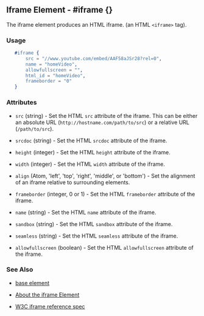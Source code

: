 

## Iframe Element - #iframe {}

   The iframe element produces an HTML iframe. (an HTML `<iframe>` tag).

### Usage

```erlang
   #iframe {
       src = "//www.youtube.com/embed/AAF58aJSr28?rel=0",
       name = "homeVideo",
       allowfullscreen = "",
       html_id = "homeVideo",
       frameborder = "0"
   }

```
   
### Attributes

   * `src` (string) - Set the HTML `src` attribute of the iframe. This can
    be either an absolute URL (`http://hostname.com/path/to/src`) or a
    relative URL (`/path/to/src`).

   * `srcdoc` (string) - Set the HTML `srcdoc` attribute of the iframe.

   * `height` (integer) - Set the HTML `height` attribute of the iframe.

   * `width` (integer) - Set the HTML `width` attribute of the iframe.

   * `align` (Atom, 'left', 'top', 'right', 'middle', or 'bottom') - Set the alignment of an iframe relative to surrounding elements.

   * `frameborder` (integer, 0 or 1) - Set the HTML `frameborder` attribute of the iframe.  

   * `name` (string) - Set the HTML `name` attribute of the iframe.

   * `sandbox` (string) - Set the HTML `sandbox` attribute of the iframe.

   * `seamless` (string) - Set the HTML `seamless` attribute of the iframe.

   * `allowfullscreen` (boolean) - Set the HTML `allowfullscreen` attribute of the iframe.
       
### See Also

 *  [base element](./base.html)

 *  [About the iframe Element](http://html5doctor.com/element-index/#iframe)

 *  [W3C iframe reference spec](http://www.w3.org/html/wg/drafts/html/master/embedded-content.html#the-iframe-element)
